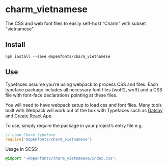 
# charm_vietnamese

The CSS and web font files to easily self-host “Charm” with subset "vietnamese".

## Install

`npm install --save @openfonts/charm_vietnamese`

## Use

Typefaces assume you’re using webpack to process CSS and files. Each typeface
package includes all necessary font files (woff2, woff) and a CSS file with
font-face declarations pointing at these files.

You will need to have webpack setup to load css and font files. Many tools built
with Webpack will work out of the box with Typefaces such as [Gatsby](https://github.com/gatsbyjs/gatsby)
and [Create React App](https://github.com/facebookincubator/create-react-app).

To use, simply require the package in your project’s entry file e.g.

```javascript
// Load Charm typeface
require('@openfonts/charm_vietnamese')
```

Usage in SCSS:
```scss
@import "~@openfonts/charm_vietnamese/index.css";
```
